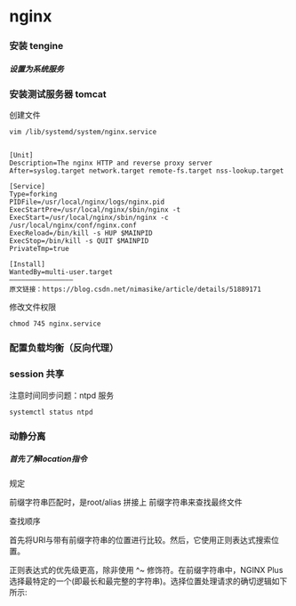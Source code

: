 # nginx

### 安装 tengine

##### 设置为系统服务



### 安装测试服务器 tomcat

创建文件

```
vim /lib/systemd/system/nginx.service


[Unit]
Description=The nginx HTTP and reverse proxy server
After=syslog.target network.target remote-fs.target nss-lookup.target
 
[Service]
Type=forking
PIDFile=/usr/local/nginx/logs/nginx.pid
ExecStartPre=/usr/local/nginx/sbin/nginx -t
ExecStart=/usr/local/nginx/sbin/nginx -c /usr/local/nginx/conf/nginx.conf
ExecReload=/bin/kill -s HUP $MAINPID
ExecStop=/bin/kill -s QUIT $MAINPID
PrivateTmp=true
 
[Install]
WantedBy=multi-user.target
————————————————
原文链接：https://blog.csdn.net/nimasike/article/details/51889171
```

修改文件权限

```
chmod 745 nginx.service 
```



### 配置负载均衡（反向代理）





### session 共享

注意时间同步问题：ntpd 服务

```
systemctl status ntpd
```





### 动静分离

##### 首先了解location指令

规定

前缀字符串匹配时，是root/alias 拼接上 前缀字符串来查找最终文件



查找顺序

首先将URI与带有前缀字符串的位置进行比较。然后，它使用正则表达式搜索位置。

正则表达式的优先级更高，除非使用 ^~ 修饰符。在前缀字符串中，NGINX Plus选择最特定的一个(即最长和最完整的字符串)。选择位置处理请求的确切逻辑如下所示:
